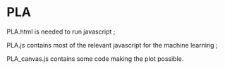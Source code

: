 # PLA
PLA.html is needed to run javascript ; 

PLA.js contains most of the relevant javascript for the machine learning ;

PLA_canvas.js contains some code making the plot possible.
